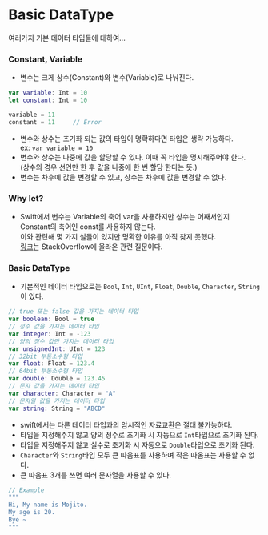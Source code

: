 # Basic DataType
여러가지 기본 데이터 타입들에 대하여...
### Constant, Variable
- 변수는 크게 상수(Constant)와 변수(Variable)로 나눠진다.
```swift
var variable: Int = 10
let constant: Int = 10

variable = 11
constant = 11     // Error
```
- 변수와 상수는 초기화 되는 값의 타입이 명확하다면 타입은 생략 가능하다.<br>
ex: `var variable = 10`
- 변수와 상수는 나중에 값을 할당할 수 있다. 이때 꼭 타입을 명시해주어야 한다.<br> 
(상수의 경우 선언만 한 후 값을 나중에 한 번 할당 한다는 뜻.)
- 변수는 차후에 값을 변경할 수 있고, 상수는 차후에 값을 변경할 수 없다.

### Why let?
- Swift에서 변수는 Variable의 축어 var을 사용하지만 상수는 어째서인지 Constant의 축어인 const를 사용하지 않는다. <br>
이와 관련해 몇 가지 설들이 있지만 명확한 이유를 아직 찾지 못했다. <br>
[링크](https://stackoverflow.com/questions/26063763/why-is-a-constant-declared-with-the-keyword-let-in-swift)는 StackOverflow에 올라온 관련 질문이다.

### Basic DataType
- 기본적인 데이터 타입으로는 `Bool`, `Int`, `UInt`, `Float`, `Double`, `Character`, `String`이 있다.
```swift
// true 또는 false 값을 가지는 데이터 타입
var boolean: Bool = true
// 정수 값을 가지는 데이터 타입
var integer: Int = -123
// 양의 정수 값만 가지는 데이터 타입
var unsignedInt: UInt = 123
// 32bit 부동소수형 타입
var float: Float = 123.4
// 64bit 부동소수형 타입
var double: Double = 123.45
// 문자 값을 가지는 데이터 타입
var character: Character = "A"
// 문자열 값을 가지는 데이터 타입
var string: String = "ABCD"
```
- swift에서는 다른 데이터 타입과의 암시적인 자료교환은 절대 불가능하다.
- 타입을 지정해주지 않고 양의 정수로 초기화 시 자동으로 `Int`타입으로 초기화 된다.
- 타입을 지정해주지 않고 실수로 초기화 시 자동으로 `Double`타입으로 초기화 된다.
- `Character`와 `String`타입 모두 큰 따옴표를 사용하며 작은 따옴표는 사용할 수 없다.
- 큰 따옴표 3개를 쓰면 여러 문자열을 사용할 수 있다.<br>
```swift
// Example
"""
Hi, My name is Mojito.
My age is 20.
Bye ~
"""
```
